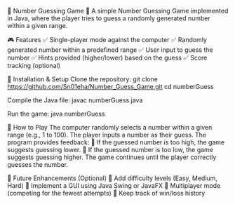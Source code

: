📌 Number Guessing Game 🎯
A simple Number Guessing Game implemented in Java, where the player tries to guess a randomly generated number within a given range.

🎮 Features
✅ Single-player mode against the computer
✅ Randomly generated number within a predefined range
✅ User input to guess the number
✅ Hints provided (higher/lower) based on the guess
✅ Score tracking (optional)

🔧 Installation & Setup
Clone the repository:
git clone https://github.com/Sn01eha/Number_Guess_Game.git
cd numberGuess

Compile the Java file:
javac numberGuess.java

Run the game:
java numberGuess

🎯 How to Play
The computer randomly selects a number within a given range (e.g., 1 to 100).
The player inputs a number as their guess.
The program provides feedback:
🔼 If the guessed number is too high, the game suggests guessing lower.
🔽 If the guessed number is too low, the game suggests guessing higher.
The game continues until the player correctly guesses the number.

🚀 Future Enhancements (Optional)
🔹 Add difficulty levels (Easy, Medium, Hard)
🔹 Implement a GUI using Java Swing or JavaFX
🔹 Multiplayer mode (competing for the fewest attempts)
🔹 Keep track of win/loss history
